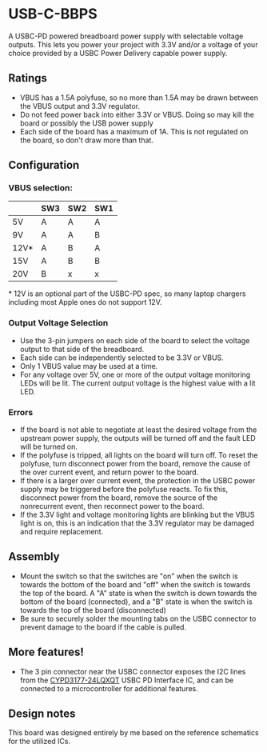 # USB-C-BBPS
A USBC-PD powered breadboard power supply with selectable voltage outputs. This lets you power your project with 3.3V and/or a voltage of your choice provided by a USBC Power Delivery capable power supply.

## Ratings
* VBUS has a 1.5A polyfuse, so no more than 1.5A may be drawn between the VBUS output and 3.3V regulator.
* Do not feed power back into either 3.3V or VBUS. Doing so may kill the board or possibly the USB power supply
* Each side of the board has a maximum of 1A. This is not regulated on the board, so don't draw more than that.

## Configuration
### VBUS selection:
|      | SW3 | SW2 | SW1 |
|------|-----|-----|-----|
| 5V   |  A  |  A  |  A  |
| 9V   |  A  |  A  |  B  |
| 12V* |  A  |  B  |  A  |
| 15V  |  A  |  B  |  B  |
| 20V  |  B  |  x  |  x  |

\* 12V is an optional part of the USBC-PD spec, so many laptop chargers including most Apple ones do not support 12V.

### Output Voltage Selection
* Use the 3-pin jumpers on each side of the board to select the voltage output to that side of the breadboard.
* Each side can be independently selected to be 3.3V or VBUS.
* Only 1 VBUS value may be used at a time.
* For any voltage over 5V, one or more of the output voltage monitoring LEDs will be lit. The current output voltage is the highest value with a lit LED.

### Errors
* If the board is not able to negotiate at least the desired voltage from the upstream power supply, the outputs will be turned off and the fault LED will be turned on.
* If the polyfuse is tripped, all lights on the board will turn off. To reset the polyfuse, turn disconnect power from the board, remove the cause of the over current event, and return power to the board.
* If there is a larger over current event, the protection in the USBC power supply may be triggered before the polyfuse reacts. To fix this, disconnect power from the board, remove the source of the nonrecurrent event, then reconnect power to the board.
* If the 3.3V light and voltage monitoring lights are blinking but the VBUS light is on, this is an indication that the 3.3V regulator may be damaged and require replacement.

## Assembly
* Mount the switch so that the switches are "on" when the switch is towards the bottom of the board and "off" when the switch is towards the top of the board. A "A" state is when the switch is down towards the bottom of the board (connected), and a "B" state is when the switch is towards the top of the board (disconnected)
* Be sure to securely solder the mounting tabs on the USBC connector to prevent damage to the board if the cable is pulled.

## More features!
* The 3 pin connector near the USBC connector exposes the I2C lines from the [CYPD3177-24LQXQT](https://www.infineon.com/cms/en/product/universal-serial-bus/usb-c-charging-port-controllers/ez-pd-barrel-connector-replacement-bcr/cypd3177-24lqxqt/) USBC PD Interface IC, and can be connected to a microcontroller for additional features.

## Design notes
This board was designed entirely by me based on the reference schematics for the utilized ICs.

